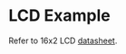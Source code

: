 # LCD Example
Refer to 16x2 LCD [datasheet](https://www.vishay.com/docs/37484/lcd016n002bcfhet.pdf).
<br/>
